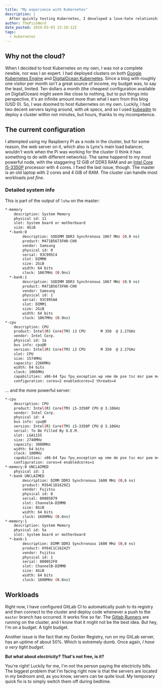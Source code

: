 ```yaml
---
title: "My experience with Kubernetes"
description: |
  After quickly testing Kubernetes, I developed a love-hate relationship with the container orchestration system. Now, roughly a year after first hearing about it, I have taken the little effort required and deployed it to my own servers. This is my experience after a month of usage.
author: ThePicoNerd
date_posted: 2019-03-03 15:10:12Z
tags:
  - kubernetes
---
```


## Why not the cloud?

When I decided to host Kubernetes on my own, I was not a complete newbie, nor was I an expert. I had deployed clusters on both [Google Kubernetes Engine](https://cloud.google.com/kubernetes-engine) and [DigitalOcean Kubernetes](https://www.digitalocean.com/products/kubernetes). Since a blog with roughly one visitor per month isn't a great source of income, my budget was, to say the least, limited. Ten dollars a month (the cheapest configuration available on DigitalOcean) might seem like close to nothing, but to put things into perspective, it's an infinite amount more than what I earn from this blog (USD 0). So, I was doomed to host Kubernetes on my own. Luckily, I had two decent servers laying around, with *ok* specs, and so I used [kubeadm](https://kubernetes.io/docs/setup/independent/create-cluster-kubeadm) to deploy a cluster within not minutes, but hours, thanks to my incompetence.

## The current configuration

I attempted using my Raspberry Pi as a node in the cluster, but for some reason, the web server on it, which also is Lynx's main load balancer, wouldn't work when the Pi was working for the cluster (I think it has something to do with different networks). The same happend to my most powerful node, with the staggering 12 GiB of DDR3 RAM and an [Intel Core i5-3350P](https://ark.intel.com/content/www/us/en/ark/products/69114/intel-core-i5-3350p-processor-6m-cache-up-to-3-30-ghz.html) processor with 4 cores. I fixed the last issue, though. The master is an old laptop with 2 cores and 4 GiB of RAM. The cluster can handle most workloads *just fine*.

### Detailed system info

This is part of the output of `lshw` on the master:

```sh
*-memory
    description: System Memory
    physical id: 11
    slot: System board or motherboard
    size: 4GiB
  *-bank:0
        description: SODIMM DDR3 Synchronous 1067 MHz (0.9 ns)
        product: M471B5673FH0-CH9
        vendor: Samsung
        physical id: 0
        serial: 93C995C4
        slot: DIMM0
        size: 2GiB
        width: 64 bits
        clock: 1067MHz (0.9ns)
  *-bank:1
        description: SODIMM DDR3 Synchronous 1067 MHz (0.9 ns)
        product: M471B5673FH0-CH9
        vendor: Samsung
        physical id: 1
        serial: 93C995AA
        slot: DIMM1
        size: 2GiB
        width: 64 bits
        clock: 1067MHz (0.9ns)
*-cpu
    description: CPU
    product: Intel(R) Core(TM) i3 CPU       M 350  @ 2.27GHz
    vendor: Intel Corp.
    physical id: 1a
    bus info: cpu@0
    version: Intel(R) Core(TM) i3 CPU       M 350  @ 2.27GHz
    slot: CPU
    size: 1574MHz
    capacity: 2266MHz
    width: 64 bits
    clock: 1066MHz
    capabilities: x86-64 fpu fpu_exception wp vme de pse tsc msr pae mce cx8 apic sep mtrr pge mca cmov pat pse36 clflush dts acpi mmx fxsr sse sse2 ss ht tm pbe syscall nx rdtscp constant_tsc arch_perfmon pebs bts rep_good nopl xtopology nonstop_tsc cpuid aperfmperf pni dtes64 monitor ds_cpl vmx est tm2 ssse3 cx16 xtpr pdcm sse4_1 sse4_2 popcnt lahf_lm pti ssbd ibrs ibpb stibp tpr_shadow vnmi flexpriority ept vpid dtherm arat flush_l1d cpufreq
    configuration: cores=2 enabledcores=2 threads=4
```

... and the more powerful server:

```sh
*-cpu
    description: CPU
    product: Intel(R) Core(TM) i5-3350P CPU @ 3.10GHz
    vendor: Intel Corp.
    physical id: 4
    bus info: cpu@0
    version: Intel(R) Core(TM) i5-3350P CPU @ 3.10GHz
    serial: To Be Filled By O.E.M.
    slot: LGA1155
    size: 2740MHz
    capacity: 3800MHz
    width: 64 bits
    clock: 100MHz
    capabilities: x86-64 fpu fpu_exception wp vme de pse tsc msr pae mce cx8 apic sep mtrr pge mca cmov pat pse36 clflush dts acpi mmx fxsr sse sse2 ss ht tm pbe syscall nx rdtscp constant_tsc arch_perfmon pebs bts rep_good nopl xtopology nonstop_tsc cpuid aperfmperf pni pclmulqdq dtes64 monitor ds_cpl vmx est tm2 ssse3 cx16 xtpr pdcm pcid sse4_1 sse4_2 x2apic popcnt tsc_deadline_timer aes xsave avx f16c rdrand lahf_lm cpuid_fault epb pti ssbd ibrs ibpb stibp tpr_shadow vnmi flexpriority ept vpid fsgsbase smep erms xsaveopt dtherm ida arat pln pts flush_l1d cpufreq
    configuration: cores=4 enabledcores=1
*-memory:0 UNCLAIMED
    physical id: 1
  *-bank UNCLAIMED
        description: DIMM DDR3 Synchronous 1600 MHz (0,6 ns)
        product: MI64C1D1629Z1
        vendor: Fujitsu
        physical id: 0
        serial: 00005079
        slot: ChannelA-DIMM0
        size: 8GiB
        width: 64 bits
        clock: 1600MHz (0.6ns)
*-memory:1
    description: System Memory
    physical id: 5a
    slot: System board or motherboard
  *-bank:1
        description: DIMM DDR3 Synchronous 1600 MHz (0,6 ns)
        product: HY64C1C1624ZY
        vendor: Fujitsu
        physical id: 1
        serial: 000052F0
        slot: ChannelB-DIMM0
        size: 4GiB
        width: 64 bits
        clock: 1600MHz (0.6ns)
```

## Workloads

Right now, I have configured GitLab CI to automatically push to its registry and then connect to the cluster and deploy code whenever a push to the `master` branch has occurred. It works fine so far. The [Gitlab Runners](https://docs.gitlab.com/runner) are running on the cluster, and I know that it might not be the best idea. But hey, I'm on a budget. A tight budget.

Another issue is the fact that my Docker Registry, run on my GitLab server, has an uptime of about 50%. Which is extremely dumb. Once again, *I have a very tight budget*.

**But what about *electricity*? That's not free, is it?**

You're right! Luckily for me, I'm not the person paying the electricity bills. The biggest problem that I'm facing right now is that the servers are located in my bedroom and, as you know, servers can be quite loud. My temporary quick fix is to simply switch them off during bedtime.